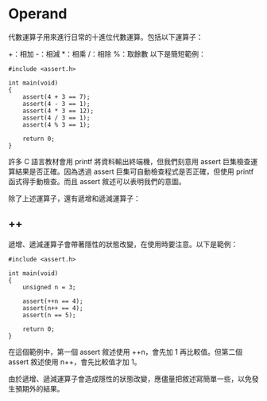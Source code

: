 # Operand

代數運算子用來進行日常的十進位代數運算。包括以下運算子：

+：相加
-：相減
*：相乘
/：相除
%：取餘數
以下是簡短範例：

```
#include <assert.h>

int main(void)
{
    assert(4 + 3 == 7);
    assert(4 - 3 == 1);
    assert(4 * 3 == 12);
    assert(4 / 3 == 1);
    assert(4 % 3 == 1);

    return 0;
}
```

許多 C 語言教材會用 printf 將資料輸出終端機，但我們刻意用 assert 巨集檢查運算結果是否正確。因為透過 assert 巨集可自動檢查程式是否正確，但使用 printf 函式得手動檢查。而且 assert 敘述可以表明我們的意圖。

除了上述運算子，還有遞增和遞減運算子：

++
--
遞增、遞減運算子會帶著隱性的狀態改變，在使用時要注意。以下是範例：

```
#include <assert.h>

int main(void)
{
    unsigned n = 3;

    assert(++n == 4);
    assert(n++ == 4);
    assert(n == 5);

    return 0;
}
```

在這個範例中，第一個 assert 敘述使用 ++n，會先加 1 再比較值。但第二個 assert 敘述使用 n++，會先比較值才加 1。

由於遞增、遞減運算子會造成隱性的狀態改變，應儘量把敘述寫簡單一些，以免發生預期外的結果。